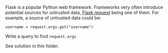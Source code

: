 Flask is a popular Python web framework. Frameworks very often introduce potential sources for untrusted data, [Flask request](https://flask.palletsprojects.com/en/3.0.x/api/#incoming-request-data) being one of them. For example, a source of untrusted data could be:

```
username = request.args.get("username")
```

Write a query to find `request.args`

See solution in this folder.
